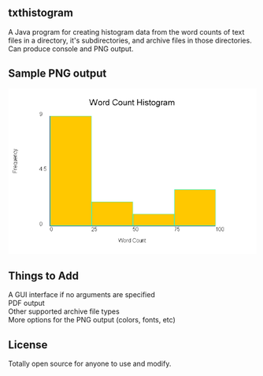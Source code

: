 ## txthistogram

A Java program for creating histogram data from the word counts of text files in a directory, it's subdirectories, and archive files in those directories.  
Can produce console and PNG output.

## Sample PNG output

![Sample Output](./output.png?raw=true "Sample Output")

## Things to Add

A GUI interface if no arguments are specified  
PDF output  
Other supported archive file types  
More options for the PNG output (colors, fonts, etc)  

## License

Totally open source for anyone to use and modify.